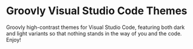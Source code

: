 # Groovly Visual Studio Code Themes

Groovly high-contrast themes for Visual Studio Code, featuring both dark and light variants so that nothing stands in the way of you and the code. Enjoy!
